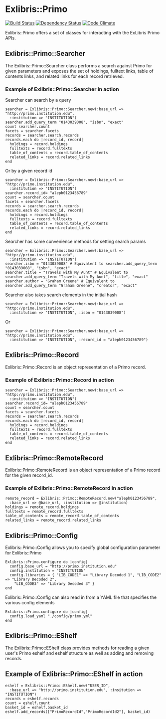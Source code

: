# Exlibris::Primo
[![Build Status](https://secure.travis-ci.org/scotdalton/exlibris-primo.png)](http://secure.travis-ci.org/scotdalton/exlibris-primo)
[![Dependency Status](https://gemnasium.com/scotdalton/exlibris-primo.png)](https://gemnasium.com/scotdalton/exlibris-primo)
[![Code Climate](https://codeclimate.com/badge.png)](https://codeclimate.com/github/scotdalton/exlibris-primo)

Exlibris::Primo offers a set of classes for interacting with the ExLibris Primo APIs.

## Exlibris::Primo::Searcher
The Exlibris::Primo::Searcher class performs a search against Primo for given parameters
and exposes the set of holdings, fulltext links, table of contents links, and related links for each record retrieved.

### Example of Exlibris::Primo::Searcher in action
Searcher can search by a query

    searcher = Exlibris::Primo::Searcher.new(:base_url => "http://primo.institution.edu", 
      :institution => "INSTITUTION")
    searcher.add_query_term "0143039008", "isbn", "exact"
    count searcher.count
    facets = searcher.facets
    records = searcher.search.records
    records.each do |record_id, record|
      holdings = record.holdings
      fulltexts = record.fulltexts
      table_of_contents = record.table_of_contents
      related_links = record.related_links
    end

Or by a given record id

    searcher = Exlibris::Primo::Searcher.new(:base_url => "http://primo.institution.edu", 
      :institution => "INSTITUTION")
    searcher.record_id= "aleph0123456789"
    count = searcher.count
    facets = searcher.facets
    records = searcher.search.records
    records.each do |record_id, record|
      holdings = record.holdings
      fulltexts = record.fulltexts
      table_of_contents = record.table_of_contents
      related_links = record.related_links
    end

Searcher has some convenience methods for setting search params

    searcher = Exlibris::Primo::Searcher.new(:base_url => "http://primo.institution.edu", 
      :institution => "INSTITUTION")
    searcher.isbn = "0143039008" # Equivalent to searcher.add_query_term "0143039008", "isbn", "exact"
    searcher.title = "Travels with My Aunt" # Equivalent to searcher.add_query_term "Travels with My Aunt", "title", "exact"
    searcher.author = "Graham Greene" # Equivalent to searcher.add_query_term "Graham Greene", "creator", "exact"
    
Searcher also takes search elements in the initial hash

    searcher = Exlibris::Primo::Searcher.new(:base_url => "http://primo.institution.edu", 
      :institution => "INSTITUTION", :isbn = "0143039008")
Or  

    searcher = Exlibris::Primo::Searcher.new(:base_url => "http://primo.institution.edu", 
      :institution => "INSTITUTION", :record_id = "aleph0123456789")

    
## Exlibris::Primo::Record
Exlibris::Primo::Record is an object representation of a Primo record.

### Example of Exlibris::Primo::Record in action
    searcher = Exlibris::Primo::Searcher.new(:base_url => "http://primo.institution.edu", 
      :institution => "INSTITUTION")
    searcher.record_id= "aleph0123456789"
    count = searcher.count
    facets = searcher.facets
    records = searcher.search.records
    records.each do |record_id, record|
      holdings = record.holdings
      fulltexts = record.fulltexts
      table_of_contents = record.table_of_contents
      related_links = record.related_links
    end

## Exlibris::Primo::RemoteRecord
Exlibris::Primo::RemoteRecord is an object representation of a Primo record for the given record_id.

### Example of Exlibris::Primo::RemoteRecord in action
    remote_record = Exlibris::Primo::RemoteRecord.new("aleph0123456789", 
      :base_url => @base_url, :institution => @institution)
    holdings = remote_record.holdings
    fulltexts = remote_record.fulltexts
    table_of_contents = remote_record.table_of_contents
    related_links = remote_record.related_links

## Exlibris::Primo::Config
Exlibris::Primo::Config allows you to specify global configuration parameter for Exlibris::Primo

    Exlibris::Primo.configure do |config|
      config.base_url = "http://primo.institution.edu"
      config.institution = "INSTITUTION"
      config.libraries = { "LIB_CODE1" => "Library Decoded 1", "LIB_CODE2" => "Library Decoded 2",
        "LIB_CODE3" => "Library Decoded 3" }
    end

Exlibris::Primo::Config can also read in from a YAML file that specifies the various config elements

    Exlibris::Primo.configure do |config|
      config.load_yaml "./config/primo.yml"
    end

## Exlibris::Primo::EShelf
The Exlibris::Primo::EShelf class provides methods for reading a given user's Primo eshelf and eshelf structure as well as adding and removing records.

## Example of Exlibris::Primo::EShelf in action
    eshelf = Exlibris::Primo::EShelf.new("USER_ID", 
      :base_url => "http://primo.institution.edu", :insitution => "INSTITUTION")
    records = eshelf.records
    count = eshelf.count
    basket_id = eshelf.basket_id
    eshelf.add_records(["PrimoRecordId","PrimoRecordId2"], basket_id)
